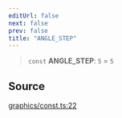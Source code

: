 ```yaml
---
editUrl: false
next: false
prev: false
title: "ANGLE_STEP"
---
```


> `const` **ANGLE\_STEP**: `5` = `5`

## Source

[graphics/const.ts:22](https://github.com/dgmjs/dgmjs/blob/6298c851d69b83f472385d1ebb3c937ddb56985d/packages/core/src/graphics/const.ts#L22)
